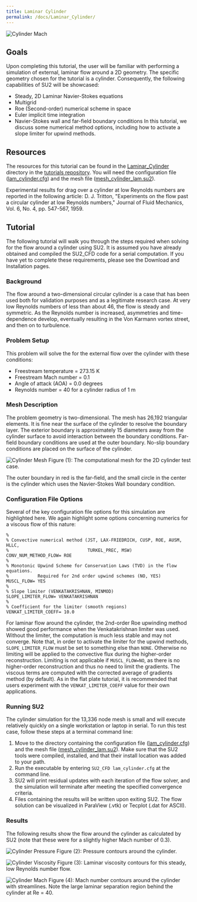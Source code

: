 ```yaml
---
title: Laminar Cylinder
permalink: /docs/Laminar_Cylinder/
---
```


![Cylinder Mach](../../Laminar_Cylinder/images/cylinder_mach.png)

## Goals

Upon completing this tutorial, the user will be familiar with performing a simulation of external, laminar flow around a 2D geometry. The specific geometry chosen for the tutorial is a cylinder. Consequently, the following capabilities of SU2 will be showcased:
- Steady, 2D Laminar Navier-Stokes equations 
- Multigrid
- Roe (Second-order) numerical scheme in space
- Euler implicit time integration
- Navier-Stokes wall and far-field boundary conditions
In this tutorial, we discuss some numerical method options, including how to activate a slope limiter for upwind methods.

## Resources

The resources for this tutorial can be found in the [Laminar_Cylinder](https://github.com/su2code/Tutorials/tree/master/Laminar_Cylinder) directory in the [tutorials repository](https://github.com/su2code/Tutorials/tree/master/). You will need the configuration file ([lam_cylinder.cfg](../../Laminar_Cylinder/lam_cylinder.cfg)) and the mesh file ([mesh_cylinder_lam.su2](../../Laminar_Cylinder/mesh_cylinder_lam.su2)).

Experimental results for drag over a cylinder at low Reynolds numbers are reported in the following article:
D. J. Tritton, "Experiments on the flow past a circular cylinder at low Reynolds numbers," Journal of Fluid Mechanics, Vol. 6, No. 4, pp. 547-567, 1959. 

## Tutorial

The following tutorial will walk you through the steps required when solving for the flow around a cylinder using SU2. It is assumed you have already obtained and compiled the SU2_CFD code for a serial computation. If you have yet to complete these requirements, please see the Download and Installation pages.

### Background

The flow around a two-dimensional circular cylinder is a case that has been used both for validation purposes and as a legitimate research case. At very low Reynolds numbers of less than about 46, the flow is steady and symmetric. As the Reynolds number is increased, asymmetries and time-dependence develop, eventually resulting in the Von Karmann vortex street, and then on to turbulence.

### Problem Setup

This problem will solve the for the external flow over the cylinder with these conditions:
- Freestream temperature = 273.15 K
- Freestream Mach number = 0.1
- Angle of attack (AOA) = 0.0 degrees
- Reynolds number = 40 for a cylinder radius of 1 m 

### Mesh Description

The problem geometry is two-dimensional. The mesh has 26,192 triangular elements. It is fine near the surface of the cylinder to resolve the boundary layer. The exterior boundary is approximately 15 diameters away from the cylinder surface to avoid interaction between the boundary conditions. Far-field boundary conditions are used at the outer boundary. No-slip boundary conditions are placed on the surface of the cylinder. 

![Cylinder Mesh](../../Laminar_Cylinder/images/cylinder_mesh.png)
Figure (1): The computational mesh for the 2D cylinder test case. 

The outer boundary in red is the far-field, and the small circle in the center is the cylinder which uses the Navier-Stokes Wall boundary condition.

### Configuration File Options

Several of the key configuration file options for this simulation are highlighted here. We again highlight some options concerning numerics for a viscous flow of this nature:
```
%
% Convective numerical method (JST, LAX-FRIEDRICH, CUSP, ROE, AUSM, HLLC,
%                              TURKEL_PREC, MSW)
CONV_NUM_METHOD_FLOW= ROE
%
% Monotonic Upwind Scheme for Conservation Laws (TVD) in the flow equations.
%           Required for 2nd order upwind schemes (NO, YES)
MUSCL_FLOW= YES
%
% Slope limiter (VENKATAKRISHNAN, MINMOD)
SLOPE_LIMITER_FLOW= VENKATAKRISHNAN
%
% Coefficient for the limiter (smooth regions)
VENKAT_LIMITER_COEFF= 10.0
```
For laminar flow around the cylinder, the 2nd-order Roe upwinding method showed good performance when the Venkatakrishnan limiter was used. Without the limiter, the computation is much less stable and may not converge. Note that, in order to activate the limiter for the upwind methods, `SLOPE_LIMITER_FLOW` must be set to something else than `NONE`. Otherwise no limiting will be applied to the convective flux during the higher-order reconstruction. Limiting is not applicable if `MUSCL_FLOW=NO`, as there is no higher-order reconstruction and thus no need to limit the gradients. The viscous terms are computed with the corrected average of gradients method (by default). As in the flat plate tutorial, it is recommended that users experiment with the `VENKAT_LIMITER_COEFF` value for their own applications.

### Running SU2

The cylinder simulation for the 13,336 node mesh is small and will execute relatively quickly on a single workstation or laptop in serial. To run this test case, follow these steps at a terminal command line:
 1. Move to the directory containing the configuration file ([lam_cylinder.cfg](lam_cylinder.cfg)) and the mesh file ([mesh_cylinder_lam.su2](mesh_cylinder_lam.su2)). Make sure that the SU2 tools were compiled, installed, and that their install location was added to your path.
 2. Run the executable by entering `SU2_CFD lam_cylinder.cfg` at the command line.
 3. SU2 will print residual updates with each iteration of the flow solver, and the simulation will terminate after meeting the specified convergence criteria.
 4. Files containing the results will be written upon exiting SU2. The flow solution can be visualized in ParaView (.vtk) or Tecplot (.dat for ASCII).

### Results

The following results show the flow around the cylinder as calculated by SU2 (note that these were for a slightly higher Mach number of 0.3).

![Cylinder Pressure](../../Laminar_Cylinder/images/cylinder_pressure.png)
Figure (2): Pressure contours around the cylinder.

![Cylinder Viscosity](../../Laminar_Cylinder/images/cylinder_lam_visc.png)
Figure (3): Laminar viscosity contours for this steady, low Reynolds number flow.

![Cylinder Mach](../../Laminar_Cylinder/images/cylinder_mach.png)
Figure (4): Mach number contours around the cylinder with streamlines. Note the large laminar separation region behind the cylinder at Re = 40.
